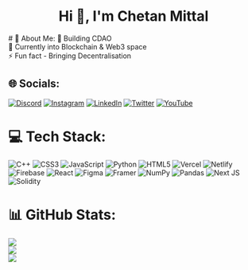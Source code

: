 <h1 align="center">Hi 👋, I'm Chetan Mittal</h1>
# 💫 About Me:
🔭 Building CDAO<br>🌱 Currently into Blockchain & Web3 space<br>⚡ Fun fact - Bringing Decentralisation


## 🌐 Socials:
[![Discord](https://img.shields.io/badge/Discord-%237289DA.svg?logo=discord&logoColor=white)](https://discord.gg/https://discord.gg/yKYWCchsrb) [![Instagram](https://img.shields.io/badge/Instagram-%23E4405F.svg?logo=Instagram&logoColor=white)](https://instagram.com/ichetanmittal) [![LinkedIn](https://img.shields.io/badge/LinkedIn-%230077B5.svg?logo=linkedin&logoColor=white)](https://linkedin.com/in/ichetanmittal) [![Twitter](https://img.shields.io/badge/Twitter-%231DA1F2.svg?logo=Twitter&logoColor=white)](https://twitter.com/ichetanmittal) [![YouTube](https://img.shields.io/badge/YouTube-%23FF0000.svg?logo=YouTube&logoColor=white)](https://youtube.com/@https://www.youtube.com/@C-DAO) 

# 💻 Tech Stack:
![C++](https://img.shields.io/badge/c++-%2300599C.svg?style=for-the-badge&logo=c%2B%2B&logoColor=white) ![CSS3](https://img.shields.io/badge/css3-%231572B6.svg?style=for-the-badge&logo=css3&logoColor=white) ![JavaScript](https://img.shields.io/badge/javascript-%23323330.svg?style=for-the-badge&logo=javascript&logoColor=%23F7DF1E) ![Python](https://img.shields.io/badge/python-3670A0?style=for-the-badge&logo=python&logoColor=ffdd54) ![HTML5](https://img.shields.io/badge/html5-%23E34F26.svg?style=for-the-badge&logo=html5&logoColor=white) ![Vercel](https://img.shields.io/badge/vercel-%23000000.svg?style=for-the-badge&logo=vercel&logoColor=white) ![Netlify](https://img.shields.io/badge/netlify-%23000000.svg?style=for-the-badge&logo=netlify&logoColor=#00C7B7) ![Firebase](https://img.shields.io/badge/firebase-%23039BE5.svg?style=for-the-badge&logo=firebase) ![React](https://img.shields.io/badge/react-%2320232a.svg?style=for-the-badge&logo=react&logoColor=%2361DAFB) 	![Figma](https://img.shields.io/badge/figma-%23F24E1E.svg?style=for-the-badge&logo=figma&logoColor=white) ![Framer](https://img.shields.io/badge/Framer-black?style=for-the-badge&logo=framer&logoColor=blue) ![NumPy](https://img.shields.io/badge/numpy-%23013243.svg?style=for-the-badge&logo=numpy&logoColor=white) ![Pandas](https://img.shields.io/badge/pandas-%23150458.svg?style=for-the-badge&logo=pandas&logoColor=white) ![Next JS](https://img.shields.io/badge/Next-black?style=for-the-badge&logo=next.js&logoColor=white) ![Solidity](https://img.shields.io/badge/Solidity-%23363636.svg?style=for-the-badge&logo=solidity&logoColor=white)
# 📊 GitHub Stats:
![](https://github-readme-stats.vercel.app/api?username=ichetanmittal&theme=radical&hide_border=false&include_all_commits=false&count_private=false)<br/>
![](https://github-readme-streak-stats.herokuapp.com/?user=ichetanmittal&theme=radical&hide_border=false)<br/>
![](https://github-readme-stats.vercel.app/api/top-langs/?username=ichetanmittal&theme=radical&hide_border=false&include_all_commits=false&count_private=false&layout=compact)

<!-- Proudly created with GPRM ( https://gprm.itsvg.in ) -->
